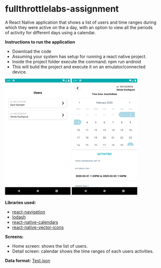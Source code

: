 # fullthrottlelabs-assignment

A React Native application that shows a list of users and time ranges during which they were active on the a day, with an option to view all the periods of
activity for different days using a calendar.

<b>Instructions to run the application</b>
* Download the code
* Assuming your system has setup for running a react native project.
* Inside the project folder execute the command: npm run android
* This will bulid the project and execute it on an emulator/connected device.

![Home screen](assets/Homescreen.png)
![Details screen](assets/Detailscreen.png)

<b>Libraries used:</b>
* [react-navigation](https://github.com/react-navigation/react-navigation)
* [lodash](https://github.com/lodash/lodash)
* [react-native-calendars](https://github.com/wix/react-native-calendars)
* [react-native-vector-icons](https://github.com/oblador/react-native-vector-icons)

<b>Screens:</b>
* Home screen: shows the list of users.
* Detail screen: calendar shows the time ranges of each users activities.

<b>Data format:</b>
[Test.json](Test.json)
